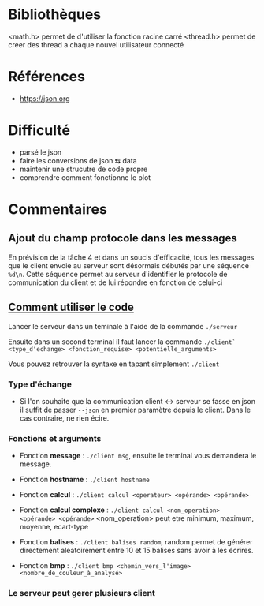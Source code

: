 # Bibliothèques

<math.h> permet de d'utiliser la fonction racine carré
<thread.h> permet de creer des thread a chaque nouvel utilisateur connecté

# Références

* https://json.org

# Difficulté

* parsé le json 
* faire les conversions de json ⇆ data 
* maintenir une strucutre de code propre
* comprendre comment fonctionne le plot

# Commentaires

## Ajout du champ protocole dans les messages

En prévision de la tâche 4 et dans un soucis d'efficacité, tous les messages que le client envoie au serveur sont désormais débutés par une séquence `%d\n`. Cette
séquence permet au serveur d'identifier le protocole de communication du client et de lui répondre en fonction de celui-ci

## <u>Comment utiliser le code</u>

Lancer le serveur dans un teminale à l'aide de la commande ```./serveur```

Ensuite dans un second terminal il faut lancer la commande ```./client` <type_d'echange> <fonction_requise> <potentielle_arguments>```

Vous pouvez retrouver la syntaxe en tapant simplement `./client`

### Type d'échange
* Si l'on souhaite que la communication client <-> serveur se fasse en json il suffit de passer `--json` en premier paramètre depuis le client. Dans le cas contraire, ne rien écire.

### Fonctions et arguments

 * Fonction **message** : ```./client msg```, ensuite le terminal vous demandera le message.

 * Fonction **hostname** : ```./client hostname```

 * Fonction **calcul** : ```./client calcul <operateur> <opérande> <opérande>```

 * Fonction **calcul complexe** : ```./client calcul <nom_operation> <opérande> <opérande>``` <nom_operation> peut etre minimum, maximum, moyenne, ecart-type

 * Fonction **balises** : ```./client balises random```, random permet de générer directement aleatoirement entre 10 et 15 balises sans avoir à les écrires.

 * Fonction **bmp** : ```./client bmp <chemin_vers_l'image> <nombre_de_couleur_à_analysé>```

### Le serveur peut gerer plusieurs client
